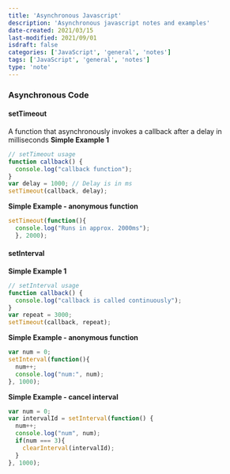 ```yaml
---
title: 'Asynchronous Javascript'
description: 'Asynchronous javascript notes and examples'
date-created: 2021/03/15
last-modified: 2021/09/01
isdraft: false
categories: ['JavaScript', 'general', 'notes']
tags: ['JavaScript', 'general', 'notes']
type: 'note'
---
```


### Asynchronous Code

#### setTimeout

A function that asynchronously invokes a callback after a delay in milliseconds
**Simple Example 1**

```JavaScript
// setTimeout usage
function callback() {
  console.log("callback function");
}
var delay = 1000; // Delay is in ms
setTimeout(callback, delay);
```

**Simple Example - anonymous function**

```JavaScript
setTimeout(function(){
  console.log("Runs in approx. 2000ms");
  }, 2000);
```

#### setInterval

**Simple Example 1**

```JavaScript
// setInterval usage
function callback() {
  console.log("callback is called continuously");
}
var repeat = 3000;
setTimeout(callback, repeat);
```

**Simple Example - anonymous function**

```JavaScript
var num = 0;
setInterval(function(){
  num++;
  console.log("num:", num);
}, 1000);
```

**Simple Example - cancel interval**

```JavaScript
var num = 0;
var intervalId = setInterval(function() {
  num++;
  console.log("num", num);
  if(num === 3){
    clearInterval(intervalId);
  }
}, 1000);
```
